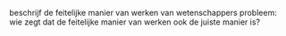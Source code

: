 beschrijf de feitelijke manier van werken van wetenschappers
	probleem: wie zegt dat de feitelijke manier van werken ook de juiste manier is?

